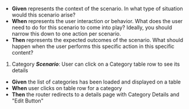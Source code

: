 <!-- # Gherkin Laugage -->
<!-- “Given-When-Then” -->

- **Given** represents the context of the scenario. In what type of situation would this scenario arise?
- **When** represents the user interaction or behavior. What does the user need to do for this scenario to come into play? Ideally, you should narrow this down to one action per scenario.
- **Then** represents the expected outcomes of the scenario. What should happen when the user performs this specific action in this specific content?

1. Category
***Scenario***: User can click on a Category table row to see its details
- **Given** the list of categories has been loaded and displayed on a table
- **When** user clicks on table row for a category
- **Then** the router redirects to a details page with Category Details and "Edit Button"